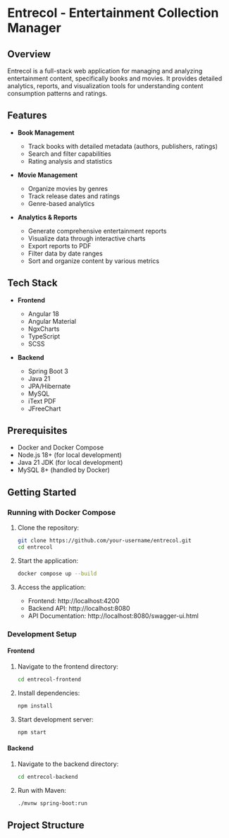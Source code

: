 # Entrecol - Entertainment Collection Manager

## Overview

Entrecol is a full-stack web application for managing and analyzing entertainment content, specifically books and movies. It provides detailed analytics, reports, and visualization tools for understanding content consumption patterns and ratings.

## Features

- **Book Management**

  - Track books with detailed metadata (authors, publishers, ratings)
  - Search and filter capabilities
  - Rating analysis and statistics

- **Movie Management**

  - Organize movies by genres
  - Track release dates and ratings
  - Genre-based analytics

- **Analytics & Reports**
  - Generate comprehensive entertainment reports
  - Visualize data through interactive charts
  - Export reports to PDF
  - Filter data by date ranges
  - Sort and organize content by various metrics

## Tech Stack

- **Frontend**

  - Angular 18
  - Angular Material
  - NgxCharts
  - TypeScript
  - SCSS

- **Backend**
  - Spring Boot 3
  - Java 21
  - JPA/Hibernate
  - MySQL
  - iText PDF
  - JFreeChart

## Prerequisites

- Docker and Docker Compose
- Node.js 18+ (for local development)
- Java 21 JDK (for local development)
- MySQL 8+ (handled by Docker)

## Getting Started

### Running with Docker Compose

1. Clone the repository:

   ```bash
   git clone https://github.com/your-username/entrecol.git
   cd entrecol
   ```

2. Start the application:

   ```bash
   docker compose up --build
   ```

3. Access the application:
   - Frontend: http://localhost:4200
   - Backend API: http://localhost:8080
   - API Documentation: http://localhost:8080/swagger-ui.html

### Development Setup

#### Frontend

1. Navigate to the frontend directory:

   ```bash
   cd entrecol-frontend
   ```

2. Install dependencies:

   ```bash
   npm install
   ```

3. Start development server:
   ```bash
   npm start
   ```

#### Backend

1. Navigate to the backend directory:

   ```bash
   cd entrecol-backend
   ```

2. Run with Maven:
   ```bash
   ./mvnw spring-boot:run
   ```

## Project Structure
